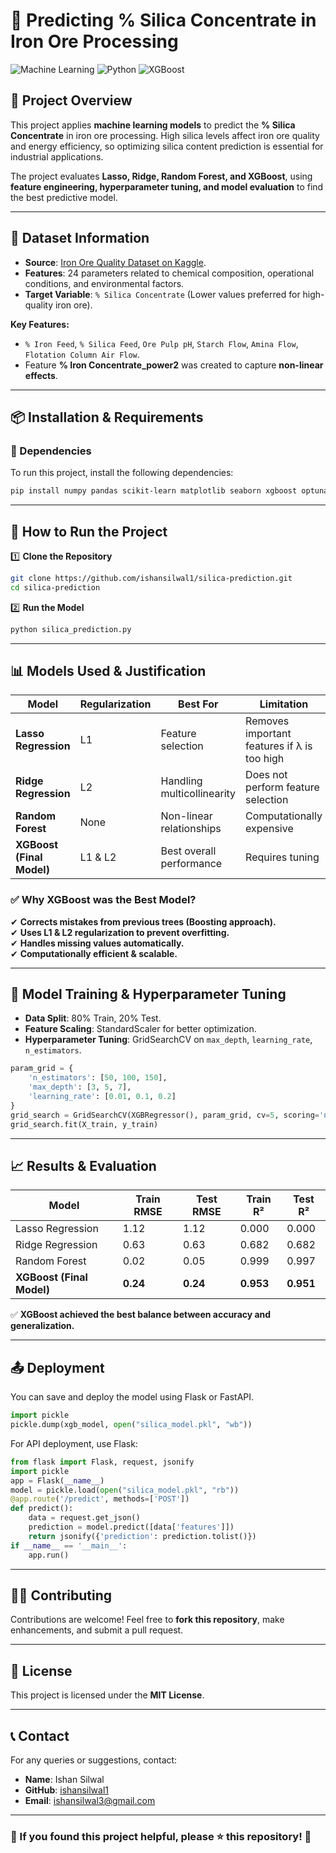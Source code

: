 # **🔬 Predicting % Silica Concentrate in Iron Ore Processing**

![Machine Learning](https://img.shields.io/badge/Machine%20Learning-Regression-blue.svg)
![Python](https://img.shields.io/badge/Python-3.8%2B-brightgreen.svg)
![XGBoost](https://img.shields.io/badge/XGBoost-Gradient%20Boosting-orange.svg)

## **📌 Project Overview**
This project applies **machine learning models** to predict the **% Silica Concentrate** in iron ore processing. High silica levels affect iron ore quality and energy efficiency, so optimizing silica content prediction is essential for industrial applications.

The project evaluates **Lasso, Ridge, Random Forest, and XGBoost**, using **feature engineering, hyperparameter tuning, and model evaluation** to find the best predictive model.

---

## **📂 Dataset Information**
- **Source**: [Iron Ore Quality Dataset on Kaggle](https://www.kaggle.com/code/kthxbao/eda-iron-ore-quality).
- **Features**: 24 parameters related to chemical composition, operational conditions, and environmental factors.
- **Target Variable**: `% Silica Concentrate` (Lower values preferred for high-quality iron ore).

**Key Features:**
- `% Iron Feed`, `% Silica Feed`, `Ore Pulp pH`, `Starch Flow`, `Amina Flow`, `Flotation Column Air Flow`.
- Feature **% Iron Concentrate_power2** was created to capture **non-linear effects**.

---

## **📦 Installation & Requirements**
### **🔧 Dependencies**
To run this project, install the following dependencies:
```bash
pip install numpy pandas scikit-learn matplotlib seaborn xgboost optuna
```

---

## **🚀 How to Run the Project**
1️⃣ **Clone the Repository**
```bash
git clone https://github.com/ishansilwal1/silica-prediction.git
cd silica-prediction
```

2️⃣ **Run the Model**
```bash
python silica_prediction.py
```

---

## **📊 Models Used & Justification**

| Model | Regularization | Best For | Limitation |
|--------------|--------------|----------------|----------------|
| **Lasso Regression** | L1 | Feature selection | Removes important features if λ is too high |
| **Ridge Regression** | L2 | Handling multicollinearity | Does not perform feature selection |
| **Random Forest** | None | Non-linear relationships | Computationally expensive |
| **XGBoost (Final Model)** | L1 & L2 | Best overall performance | Requires tuning |

### **✅ Why XGBoost was the Best Model?**
✔ **Corrects mistakes from previous trees (Boosting approach).**  
✔ **Uses L1 & L2 regularization to prevent overfitting.**  
✔ **Handles missing values automatically.**  
✔ **Computationally efficient & scalable.**  

---

## **🔬 Model Training & Hyperparameter Tuning**
- **Data Split**: 80% Train, 20% Test.
- **Feature Scaling**: StandardScaler for better optimization.
- **Hyperparameter Tuning**: GridSearchCV on `max_depth`, `learning_rate`, `n_estimators`.

```python
param_grid = {
    'n_estimators': [50, 100, 150],
    'max_depth': [3, 5, 7],
    'learning_rate': [0.01, 0.1, 0.2]
}
grid_search = GridSearchCV(XGBRegressor(), param_grid, cv=5, scoring='neg_root_mean_squared_error')
grid_search.fit(X_train, y_train)
```

---

## **📈 Results & Evaluation**
| Model | Train RMSE | Test RMSE | Train R² | Test R² |
|--------|------------|-----------|----------|---------|
| Lasso Regression | 1.12 | 1.12 | 0.000 | 0.000 |
| Ridge Regression | 0.63 | 0.63 | 0.682 | 0.682 |
| Random Forest | 0.02 | 0.05 | 0.999 | 0.997 |
| **XGBoost (Final Model)** | **0.24** | **0.24** | **0.953** | **0.951** |

✅ **XGBoost achieved the best balance between accuracy and generalization.**

---

## **📤 Deployment**
You can save and deploy the model using Flask or FastAPI.

```python
import pickle
pickle.dump(xgb_model, open("silica_model.pkl", "wb"))
```

For API deployment, use Flask:
```python
from flask import Flask, request, jsonify
import pickle
app = Flask(__name__)
model = pickle.load(open("silica_model.pkl", "rb"))
@app.route('/predict', methods=['POST'])
def predict():
    data = request.get_json()
    prediction = model.predict([data['features']])
    return jsonify({'prediction': prediction.tolist()})
if __name__ == '__main__':
    app.run()
```

---

## **👨‍💻 Contributing**
Contributions are welcome! Feel free to **fork this repository**, make enhancements, and submit a pull request.

---

## **📜 License**
This project is licensed under the **MIT License**.

---

## **📞 Contact**
For any queries or suggestions, contact:
- **Name**: Ishan Silwal
- **GitHub**: [ishansilwal1](https://github.com/ishansilwal1/silica-prediction)
- **Email**: ishansilwal3@gmail.com

---

### **🌟 If you found this project helpful, please ⭐ this repository!** 🚀

